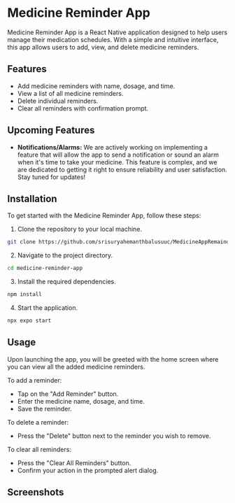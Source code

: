 # Medicine Reminder App

Medicine Reminder App is a React Native application designed to help users manage their medication schedules. With a simple and intuitive interface, this app allows users to add, view, and delete medicine reminders.

## Features

- Add medicine reminders with name, dosage, and time.
- View a list of all medicine reminders.
- Delete individual reminders.
- Clear all reminders with confirmation prompt.

## Upcoming Features

- **Notifications/Alarms:** We are actively working on implementing a feature that will allow the app to send a notification or sound an alarm when it's time to take your medicine. This feature is complex, and we are dedicated to getting it right to ensure reliability and user satisfaction. Stay tuned for updates!

## Installation

To get started with the Medicine Reminder App, follow these steps:

1. Clone the repository to your local machine.
```bash
git clone https://github.com/srisuryahemanthbalusuuc/MedicineAppRemainder
```

2. Navigate to the project directory.
```bash
cd medicine-reminder-app
```

3. Install the required dependencies.
```bash
npm install
```

4. Start the application.
```bash
npx expo start
```

## Usage

Upon launching the app, you will be greeted with the home screen where you can view all the added medicine reminders.

To add a reminder:
- Tap on the "Add Reminder" button.
- Enter the medicine name, dosage, and time.
- Save the reminder.

To delete a reminder:
- Press the "Delete" button next to the reminder you wish to remove.

To clear all reminders:
- Press the "Clear All Reminders" button.
- Confirm your action in the prompted alert dialog.

## Screenshots

